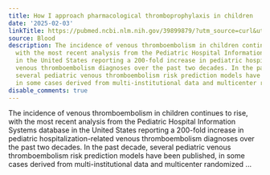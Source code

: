 ```yaml
---
title: How I approach pharmacological thromboprophylaxis in children
date: '2025-02-03'
linkTitle: https://pubmed.ncbi.nlm.nih.gov/39899879/?utm_source=curl&utm_medium=rss&utm_campaign=journals&utm_content=7603509&fc=None&ff=20250204170843&v=2.18.0.post9+e462414
source: Blood
description: The incidence of venous thromboembolism in children continues to rise,
  with the most recent analysis from the Pediatric Hospital Information Systems database
  in the United States reporting a 200-fold increase in pediatric hospitalization-related
  venous thromboembolism diagnoses over the past two decades. In the past decade,
  several pediatric venous thromboembolism risk prediction models have been published,
  in some cases derived from multi-institutional data and multicenter randomized ...
disable_comments: true
---
```

The incidence of venous thromboembolism in children continues to rise, with the most recent analysis from the Pediatric Hospital Information Systems database in the United States reporting a 200-fold increase in pediatric hospitalization-related venous thromboembolism diagnoses over the past two decades. In the past decade, several pediatric venous thromboembolism risk prediction models have been published, in some cases derived from multi-institutional data and multicenter randomized ...